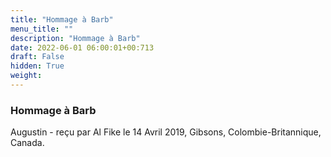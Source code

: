 ```yaml
---
title: "Hommage à Barb"
menu_title: ""
description: "Hommage à Barb"
date: 2022-06-01 06:00:01+00:713
draft: False
hidden: True
weight:
---
```

### Hommage à Barb

Augustin - reçu par Al Fike le 14 Avril 2019, Gibsons, Colombie-Britannique, Canada.



